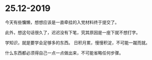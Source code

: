 # 25.12-2019

今天有些慵懒，想想应该是一直牵挂的入党材料终于提交了。

此外，想这句话很久了，迟迟没有下笔，究其原因是一座下就不想打字。

学知识，就是要学会足够多的东西。
日积月累，慢慢积淀，不可能一蹴而就。

什么东西都必须得自己一点一点做出来，不可能省略任何步骤。